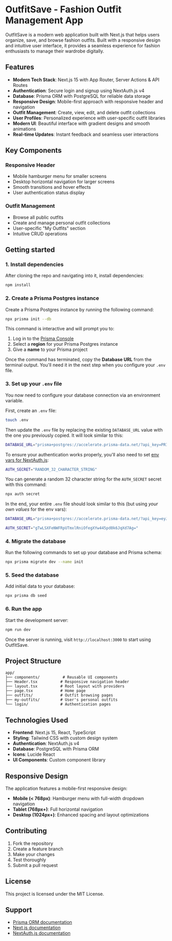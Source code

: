 # OutfitSave - Fashion Outfit Management App

OutfitSave is a modern web application built with Next.js that helps users organize, save, and browse fashion outfits. Built with a responsive design and intuitive user interface, it provides a seamless experience for fashion enthusiasts to manage their wardrobe digitally.

## Features

- **Modern Tech Stack**: Next.js 15 with App Router, Server Actions & API Routes
- **Authentication**: Secure login and signup using NextAuth.js v4
- **Database**: Prisma ORM with PostgreSQL for reliable data storage
- **Responsive Design**: Mobile-first approach with responsive header and navigation
- **Outfit Management**: Create, view, edit, and delete outfit collections
- **User Profiles**: Personalized experience with user-specific outfit libraries
- **Modern UI**: Beautiful interface with gradient designs and smooth animations
- **Real-time Updates**: Instant feedback and seamless user interactions

## Key Components

### Responsive Header
- Mobile hamburger menu for smaller screens
- Desktop horizontal navigation for larger screens
- Smooth transitions and hover effects
- User authentication status display

### Outfit Management
- Browse all public outfits
- Create and manage personal outfit collections
- User-specific "My Outfits" section
- Intuitive CRUD operations

## Getting started

### 1. Install dependencies

After cloning the repo and navigating into it, install dependencies:

```bash
npm install
```

### 2. Create a Prisma Postgres instance

Create a Prisma Postgres instance by running the following command:

```bash
npx prisma init --db
```

This command is interactive and will prompt you to:

1. Log in to the [Prisma Console](https://console.prisma.io)
2. Select a **region** for your Prisma Postgres instance
3. Give a **name** to your Prisma project

Once the command has terminated, copy the **Database URL** from the terminal output. You'll need it in the next step when you configure your `.env` file.

### 3. Set up your `.env` file

You now need to configure your database connection via an environment variable.

First, create an `.env` file:

```bash
touch .env
```

Then update the `.env` file by replacing the existing `DATABASE_URL` value with the one you previously copied. It will look similar to this:

```bash
DATABASE_URL="prisma+postgres://accelerate.prisma-data.net/?api_key=PRISMA_POSTGRES_API_KEY"
```

To ensure your authentication works properly, you'll also need to set [env vars for NextAuth.js](https://next-auth.js.org/configuration/options):

```bash
AUTH_SECRET="RANDOM_32_CHARACTER_STRING"
```

You can generate a random 32 character string for the `AUTH_SECRET` secret with this command:

```bash
npx auth secret
```

In the end, your entire `.env` file should look similar to this (but using _your own values_ for the env vars):

```bash
DATABASE_URL="prisma+postgres://accelerate.prisma-data.net/?api_key=eyJhbGciOiJIUzI1NiIsInR5cCI6IkpXVCJ9.eyJhcGlfa2V5IjoiMWEzMjBiYTEtYjg2Yy00ZTA5LThmZTktZDBhODA3YjQwZjBkIiwidGVuYW50X2lkIjoiY2RhYmM3ZTU1NzdmMmIxMmM0ZTI1Y2IwNWJhZmZhZmU4NjAxNzkxZThlMzhlYjI1NDgwNmIzZjI5NmU1NTkzNiIsImludGVybmFsX3NlY3JldCI6ImI3YmQzMjFhLTY2ODQtNGRiMC05ZWRiLWIyMGE2ZTQ0ZDMwMSJ9.JgKXQBatjjh7GIG3_fRHDnia6bDv8BdwvaX5F-XdBfw"

AUTH_SECRET="gTwLSXFeNWFRpUTmxlRniOfegXYw445pd0k6JqXd7Ag="
```

### 4. Migrate the database

Run the following commands to set up your database and Prisma schema:

```bash
npx prisma migrate dev --name init
```

### 5. Seed the database

Add initial data to your database:

```bash
npx prisma db seed
```

### 6. Run the app

Start the development server:

```bash
npm run dev
```

Once the server is running, visit `http://localhost:3000` to start using OutfitSave.

## Project Structure

```
app/
├── components/          # Reusable UI components
├── Header.tsx          # Responsive navigation header
├── layout.tsx          # Root layout with providers
├── page.tsx            # Home page
├── outfits/            # Outfit browsing pages
├── my-outfits/         # User's personal outfits
└── login/              # Authentication pages
```

## Technologies Used

- **Frontend**: Next.js 15, React, TypeScript
- **Styling**: Tailwind CSS with custom design system
- **Authentication**: NextAuth.js v4
- **Database**: PostgreSQL with Prisma ORM
- **Icons**: Lucide React
- **UI Components**: Custom component library

## Responsive Design

The application features a mobile-first responsive design:

- **Mobile (< 768px)**: Hamburger menu with full-width dropdown navigation
- **Tablet (768px+)**: Full horizontal navigation
- **Desktop (1024px+)**: Enhanced spacing and layout optimizations

## Contributing

1. Fork the repository
2. Create a feature branch
3. Make your changes
4. Test thoroughly
5. Submit a pull request

## License

This project is licensed under the MIT License.

## Support

- [Prisma ORM documentation](https://www.prisma.io/docs/orm)
- [Next.js documentation](https://nextjs.org/docs)
- [NextAuth.js documentation](https://next-auth.js.org/)
